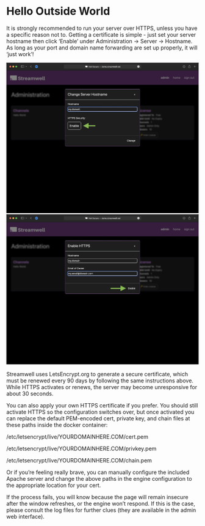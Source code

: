# Hello Outside World

It is strongly recommended to run your server over HTTPS, unless you have a specific reason not to. Getting a certificate is simple - just set your server hostname then click ‘Enable’ under Administration -> Server -> Hostname. As long as your port and domain name forwarding are set up properly, it will ‘just work’!

![](<../.gitbook/assets/Screen Shot 2021-10-23 at 9.44.04 AM.jpg>) ![](<../.gitbook/assets/Screen Shot 2021-10-23 at 9.44.20 AM.jpg>)

Streamwell uses LetsEncrypt.org to generate a secure certificate, which must be renewed every 90 days by following the same instructions above. While HTTPS activates or renews, the server may become unresponsive for about 30 seconds.

You can also apply your own HTTPS certificate if you prefer. You should still activate HTTPS so the configuration switches over, but once activated you can replace the default PEM-encoded cert, private key, and chain files at these paths inside the docker container:

/etc/letsencrypt/live/YOURDOMAINHERE.COM/cert.pem                                      &#x20;

/etc/letsencrypt/live/YOURDOMAINHERE.COM/privkey.pem

/etc/letsencrypt/live/YOURDOMAINHERE.COM/chain.pem

Or if you’re feeling really brave, you can manually configure the included Apache server and change the above paths in the engine configuration to the appropriate location for your cert.

If the process fails, you will know because the page will remain insecure after the window refreshes, or the engine won’t respond. If this is the case, please consult the log files for further clues (they are available in the admin web interface).
